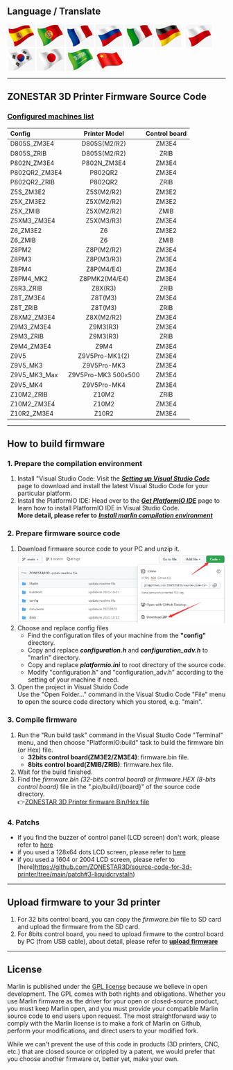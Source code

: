 ## Language / Translate
[![](./lanpic/ES.png)](https://github-com.translate.goog/ZONESTAR3D/source-code-for-3d-printer?_x_tr_sl=en&_x_tr_tl=es)
[![](./lanpic/PT.png)](https://github-com.translate.goog/ZONESTAR3D/source-code-for-3d-printer?_x_tr_sl=en&_x_tr_tl=pt)
[![](./lanpic/FR.png)](https://github-com.translate.goog/ZONESTAR3D/source-code-for-3d-printer?_x_tr_sl=en&_x_tr_tl=fr)
[![](./lanpic/RU.png)](https://github-com.translate.goog/ZONESTAR3D/source-code-for-3d-printer?_x_tr_sl=en&_x_tr_tl=ru)
[![](./lanpic/IT.png)](https://github-com.translate.goog/ZONESTAR3D/source-code-for-3d-printer?_x_tr_sl=en&_x_tr_tl=it)
[![](./lanpic/DE.png)](https://github-com.translate.goog/ZONESTAR3D/source-code-for-3d-printer?_x_tr_sl=en&_x_tr_tl=de)
[![](./lanpic/PL.png)](https://github-com.translate.goog/ZONESTAR3D/source-code-for-3d-printer?_x_tr_sl=en&_x_tr_tl=pl)
[![](./lanpic/KR.png)](https://github-com.translate.goog/ZONESTAR3D/source-code-for-3d-printer?_x_tr_sl=en&_x_tr_tl=ko)
[![](./lanpic/JP.png)](https://github-com.translate.goog/ZONESTAR3D/source-code-for-3d-printer?_x_tr_sl=en&_x_tr_tl=ja)
[![](./lanpic/SA.png)](https://github-com.translate.goog/ZONESTAR3D/source-code-for-3d-printer?_x_tr_sl=en&_x_tr_tl=ar)
[![](./lanpic/CN.png)](https://github-com.translate.goog/ZONESTAR3D/source-code-for-3d-printer?_x_tr_sl=en&_x_tr_tl=zh-CN)

------------
## ZONESTAR 3D Printer Firmware Source Code
###  [Configured machines list](./config/)
|     Config     |    Printer Model    |    Control board    |  
|:---------------|:-------------------:|:-------------------:|  
|  D805S_ZM3E4   |    D805S(M2/R2)     |       ZM3E4         |  
|  D805S_ZRIB    |    D805S(M2/R2)     |       ZRIB          |
|  P802N_ZM3E4   |    P802N_ZM3E4      |       ZM3E4         |
|  P802QR2_ZM3E4 |    P802QR2          |       ZM3E4         |
|  P802QR2_ZRIB  |    P802QR2          |       ZRIB          |  
|  Z5S_ZM3E2     |    Z5S(M2/R2)       |       ZM3E2         | 
|  Z5X_ZM3E2     |    Z5X(M2/R2)       |       ZM3E2         |
|  Z5X_ZMIB      |    Z5X(M2/R2)       |       ZMIB          | 
|  Z5XM3_ZM3E4   |    Z5X(M3/R3)       |       ZM3E4         |
|  Z6_ZM3E2      |    Z6               |       ZM3E2         |  
|  Z6_ZMIB       |    Z6               |       ZMIB          |  
|  Z8PM2         |    Z8P(M2/R2)       |       ZM3E4         |  
|  Z8PM3         |    Z8P(M3/R3)       |       ZM3E4         |  
|  Z8PM4         |    Z8P(M4/E4)       |       ZM3E4         |  
|  Z8PM4_MK2     |    Z8PMK2(M4/E4)    |       ZM3E4         |  
|  Z8R3_ZRIB     |    Z8X(R3)          |       ZRIB          |
|  Z8T_ZM3E4     |    Z8T(M3)          |       ZM3E4         |
|  Z8T_ZRIB      |    Z8T(M3)          |       ZRIB          |  
|  Z8XM2_ZM3E4   |    Z8X(M2/R2)       |       ZM3E4         |    
|  Z9M3_ZM3E4    |    Z9M3(R3)         |       ZM3E4         |  
|  Z9M3_ZRIB     |    Z9M3(R3)         |       ZRIB          |
|  Z9M4_ZM3E4    |    Z9M4             |       ZM3E4         |  
|  Z9V5   	     |    Z9V5Pro-MK1(2)   |       ZM3E4         |  
|  Z9V5_MK3      |    Z9V5Pro-MK3      |       ZM3E4         |
|  Z9V5_MK3_Max  | Z9V5Pro-MK3 500x500 |       ZM3E4         |
|  Z9V5_MK4      |    Z9V5Pro-MK4      |       ZM3E4         |
|  Z10M2_ZRIB    |    Z10M2            |       ZRIB          |  
|  Z10M2_ZM3E4   |    Z10M2            |       ZM3E4         |  
|  Z10R2_ZM3E4   |    Z10R2            |       ZM3E4         |  

------
## How to build firmware
### 1. Prepare the compilation environment
1. Install "Visual Studio Code: Visit the [***Setting up Visual Studio Code***](https://code.visualstudio.com/docs/setup/setup-overview) page to download and install the latest Visual Studio Code for your particular platform.  
2. Install the PlatformIO IDE: Head over to the [***Get PlatformIO IDE***](https://platformio.org/install/ide?install=vscode) page to learn how to install PlatformIO IDE in Visual Studio Code.  
**More detail, please refer to** [***Install marlin compilation environment***](https://marlinfw.org/docs/basics/install_platformio_vscode.html)  

### 2. Prepare firmware source code
1. Download firmware source code to your PC and unzip it.  
![](./config/download.jpg)    
2. Choose and replace config files  
   - Find the configuration files of your machine from the **"config"** directory.   
   - Copy and replace ***configuration.h*** and ***configuration_adv.h*** to "marlin" directory.   
   - Copy and replace ***platformio.ini*** to root directory of the source code.  
   - Modify "configuration.h" and "configuration_adv.h" according to the setting of your machine if need.   
3. Open the project in Visual Stuido Code  
Use the "Open Folder…" command in the Visual Studio Code "File" menu to open the source code directory which you stored, e.g. "main".  

### 3. Compile firmware
1. Run the "Run build task" command in the Visual Studio Code "Terminal" menu, and then choose "PlatformIO:build" task to build the firmware bin (or Hex) file.
   - **32bits control board(ZM3E2/ZM3E4)**: firmware.bin file.
   - **8bits control board(ZMIB/ZRIB)**: firmware.hex file.
2. Wait for the build finished.
3. Find the *firmware.bin (32-bits control board)* or *firmware.HEX (8-bits control board)* file in the ".pio/build/{board}" of the source code directory.    
:point_right:[ZONESTAR 3D Printer firmware Bin/Hex file](https://github.com/ZONESTAR3D/Firmware)

### 4. Patchs
- If you find the buzzer of control panel (LCD screen) don't work, please refer to [here](https://github.com/ZONESTAR3D/source-code-for-3d-printer/tree/main/patch#1-tonecpp)
- if you used a 128x64 dots LCD screen, please refer to [here](https://github.com/ZONESTAR3D/source-code-for-3d-printer/tree/main/patch#2-u8glib)
- if you used a 1604 or 2004 LCD screen, please refer to [here]https://github.com/ZONESTAR3D/source-code-for-3d-printer/tree/main/patch#3-liquidcrystalh)

------
## Upload firmware to your 3d printer
1. For 32 bits control board, you can copy the *firmware.bin* file to SD card and upload the firmware from the SD card.
2. For 8bits control board, you need to upload firmwre to the control board by PC (from USB cable), about detail, please refer to [**upload firmware**](https://github.com/ZONESTAR3D/firmware/readme.md)

------
## License

Marlin is published under the [GPL license](/LICENSE) because we believe in open development. The GPL comes with both rights and obligations. Whether you use Marlin firmware as the driver for your open or closed-source product, you must keep Marlin open, and you must provide your compatible Marlin source code to end users upon request. The most straightforward way to comply with the Marlin license is to make a fork of Marlin on Github, perform your modifications, and direct users to your modified fork.

While we can't prevent the use of this code in products (3D printers, CNC, etc.) that are closed source or crippled by a patent, we would prefer that you choose another firmware or, better yet, make your own.

